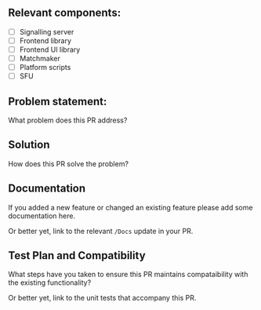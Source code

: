 ## Relevant components:
- [ ] Signalling server
- [ ] Frontend library
- [ ] Frontend UI library
- [ ] Matchmaker
- [ ] Platform scripts
- [ ] SFU

## Problem statement:
What problem does this PR address?

## Solution
How does this PR solve the problem?

## Documentation
If you added a new feature or changed an existing feature please add some documentation here.

Or better yet, link to the relevant `/Docs` update in your PR.

## Test Plan and Compatibility
What steps have you taken to ensure this PR maintains compataibility with the existing functionality? 

Or better yet, link to the unit tests that accompany this PR.

